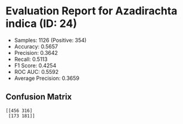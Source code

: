 # Evaluation Report for Azadirachta indica (ID: 24)
- Samples: 1126 (Positive: 354)
- Accuracy: 0.5657
- Precision: 0.3642
- Recall: 0.5113
- F1 Score: 0.4254
- ROC AUC: 0.5592
- Average Precision: 0.3659

## Confusion Matrix
```
[[456 316]
 [173 181]]
```